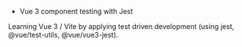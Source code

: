 * Vue 3 component testing with Jest

Learning Vue 3 / Vite by applying test driven development (using jest, @vue/test-utils, @vue/vue3-jest).


